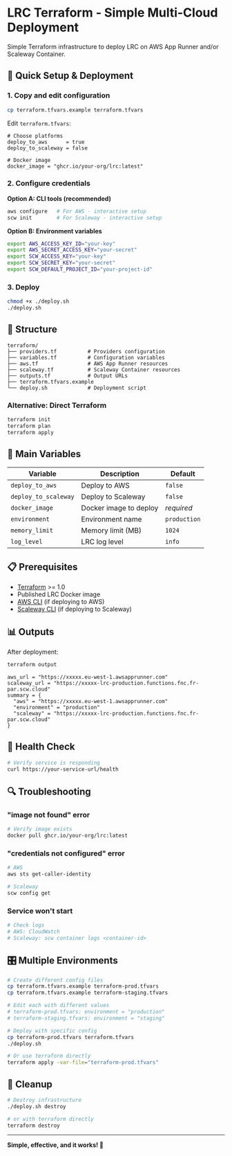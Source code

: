 # LRC Terraform - Simple Multi-Cloud Deployment

Simple Terraform infrastructure to deploy LRC on AWS App Runner and/or Scaleway
Container.

## 🚀 Quick Setup & Deployment

### 1. Copy and edit configuration

```bash
cp terraform.tfvars.example terraform.tfvars
```

Edit `terraform.tfvars`:

```hcl
# Choose platforms
deploy_to_aws      = true
deploy_to_scaleway = false

# Docker image
docker_image = "ghcr.io/your-org/lrc:latest"
```

### 2. Configure credentials

**Option A: CLI tools (recommended)**

```bash
aws configure   # For AWS - interactive setup
scw init        # For Scaleway - interactive setup
```

**Option B: Environment variables**

```bash
export AWS_ACCESS_KEY_ID="your-key"
export AWS_SECRET_ACCESS_KEY="your-secret"
export SCW_ACCESS_KEY="your-key"  
export SCW_SECRET_KEY="your-secret"
export SCW_DEFAULT_PROJECT_ID="your-project-id"
```

### 3. Deploy

```bash
chmod +x ./deploy.sh
./deploy.sh
```

## 📁 Structure

```
terraform/
├── providers.tf          # Providers configuration
├── variables.tf          # Configuration variables
├── aws.tf                # AWS App Runner resources
├── scaleway.tf           # Scaleway Container resources
├── outputs.tf            # Output URLs
├── terraform.tfvars.example
└── deploy.sh             # Deployment script
```

### Alternative: Direct Terraform

```bash
terraform init
terraform plan
terraform apply
```

## 🔧 Main Variables

| Variable             | Description            | Default      |
|----------------------|------------------------|--------------|
| `deploy_to_aws`      | Deploy to AWS          | `false`      |
| `deploy_to_scaleway` | Deploy to Scaleway     | `false`      |
| `docker_image`       | Docker image to deploy | *required*   |
| `environment`        | Environment name       | `production` |
| `memory_limit`       | Memory limit (MB)      | `1024`       |
| `log_level`          | LRC log level          | `info`       |

## 📋 Prerequisites

- [Terraform](https://terraform.io) >= 1.0
- Published LRC Docker image
- [AWS CLI](https://aws.amazon.com/cli/) (if deploying to AWS)
- [Scaleway CLI](https://github.com/scaleway/scaleway-cli) (if deploying to
  Scaleway)

## 📊 Outputs

After deployment:

```bash
terraform output
```

```
aws_url = "https://xxxxx.eu-west-1.awsapprunner.com"
scaleway_url = "https://xxxxx-lrc-production.functions.fnc.fr-par.scw.cloud"
summary = {
  "aws" = "https://xxxxx.eu-west-1.awsapprunner.com"
  "environment" = "production"
  "scaleway" = "https://xxxxx-lrc-production.functions.fnc.fr-par.scw.cloud"
}
```

## 🏥 Health Check

```bash
# Verify service is responding
curl https://your-service-url/health
```

## 🔍 Troubleshooting

### "image not found" error

```bash
# Verify image exists
docker pull ghcr.io/your-org/lrc:latest
```

### "credentials not configured" error

```bash
# AWS
aws sts get-caller-identity

# Scaleway
scw config get
```

### Service won't start

```bash
# Check logs
# AWS: CloudWatch
# Scaleway: scw container logs <container-id>
```

## 🎛️ Multiple Environments

```bash
# Create different config files
cp terraform.tfvars.example terraform-prod.tfvars
cp terraform.tfvars.example terraform-staging.tfvars

# Edit each with different values
# terraform-prod.tfvars: environment = "production"
# terraform-staging.tfvars: environment = "staging"

# Deploy with specific config
cp terraform-prod.tfvars terraform.tfvars
./deploy.sh

# Or use terraform directly
terraform apply -var-file="terraform-prod.tfvars"
```

## 🧹 Cleanup

```bash
# Destroy infrastructure
./deploy.sh destroy

# or with terraform directly
terraform destroy
```

---

**Simple, effective, and it works! 🎉**
